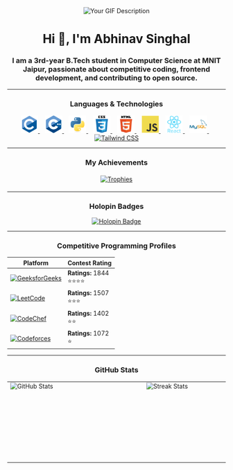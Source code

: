 <div align="center">
    <img src="https://camo.githubusercontent.com/2366b34bb903c09617990fb5fff4622f3e941349e846ddb7e73df872a9d21233/68747470733a2f2f63646e2e6472696262626c652e636f6d2f75736572732f3733303730332f73637265656e73686f74732f363538313234332f6176656e746f2e676966" width="50%" height="auto" alt="Your GIF Description">
</div>


<h1 align="center">Hi 👋, I'm Abhinav Singhal</h1>
<h3 align="center">I am a 3rd-year B.Tech student in Computer Science at MNIT Jaipur, passionate about competitive coding, frontend development, and contributing to open source.</h3>
<hr>

<h3 align="center">Languages & Technologies</h3>
<p align="center">
    <a href="https://www.cprogramming.com/" target="_blank" rel="noreferrer"> 
        <img src="https://raw.githubusercontent.com/devicons/devicon/master/icons/c/c-original.svg" alt="C" width="40" height="40"/> 
    </a>&nbsp;&nbsp;
    <a href="https://www.w3schools.com/cpp/" target="_blank" rel="noreferrer"> 
        <img src="https://raw.githubusercontent.com/devicons/devicon/master/icons/cplusplus/cplusplus-original.svg" alt="C++" width="40" height="40"/> 
    </a>&nbsp;&nbsp;
    <a href="https://www.python.org" target="_blank" rel="noreferrer"> 
        <img src="https://raw.githubusercontent.com/devicons/devicon/master/icons/python/python-original.svg" alt="Python" width="40" height="40"/> 
    </a>&nbsp;&nbsp;
    <a href="https://www.w3schools.com/css/" target="_blank" rel="noreferrer"> 
        <img src="https://raw.githubusercontent.com/devicons/devicon/master/icons/css3/css3-original-wordmark.svg" alt="CSS3" width="40" height="40"/> 
    </a>&nbsp;&nbsp;
    <a href="https://www.w3.org/html/" target="_blank" rel="noreferrer"> 
        <img src="https://raw.githubusercontent.com/devicons/devicon/master/icons/html5/html5-original-wordmark.svg" alt="HTML5" width="40" height="40"/> 
    </a>&nbsp;&nbsp;
    <a href="https://developer.mozilla.org/en-US/docs/Web/JavaScript" target="_blank" rel="noreferrer"> 
        <img src="https://raw.githubusercontent.com/devicons/devicon/master/icons/javascript/javascript-original.svg" alt="JavaScript" width="40" height="40"/> 
    </a>&nbsp;&nbsp;
    <a href="https://reactjs.org/" target="_blank" rel="noreferrer"> 
        <img src="https://raw.githubusercontent.com/devicons/devicon/master/icons/react/react-original-wordmark.svg" alt="React" width="40" height="40"/> 
    </a>&nbsp;&nbsp;
    <a href="https://www.mysql.com/" target="_blank" rel="noreferrer"> 
        <img src="https://raw.githubusercontent.com/devicons/devicon/master/icons/mysql/mysql-original-wordmark.svg" alt="MySQL" width="40" height="40"/> 
    </a>&nbsp;&nbsp;
    <a href="https://tailwindcss.com/" target="_blank" rel="noreferrer"> 
        <img src="https://www.vectorlogo.zone/logos/tailwindcss/tailwindcss-icon.svg" alt="Tailwind CSS" width="40" height="40"/> 
    </a>
</p>
<hr>

<h3 align="center">My Achievements</h3>
<p align="center" style="margin: 20px 0;">
    <a href="https://github.com/ryo-ma/github-profile-trophy">
        <img src="https://github-profile-trophy.vercel.app/?username=singhal1808&row=1&column=9" alt="Trophies" />
    </a>
</p>
<hr>


<h3 align="center">Holopin Badges</h3>
<div align="center">
    <a href="https://holopin.io/@singhal1808" target="_blank">
        <img src="https://holopin.me/singhal1808" alt="Holopin Badge" width="500" height="auto"/>
    </a>
</div>
<hr>





<h3 align="center">Competitive Programming Profiles</h3>
<div align="center">
    
| Platform       | Contest Rating                |
|----------------|-------------------------------|
| <a href="https://www.geeksforgeeks.org/user/singhal_1808/" target="_blank"><img src="https://raw.githubusercontent.com/rahuldkjain/github-profile-readme-generator/master/src/images/icons/Social/geeks-for-geeks.svg" alt="GeeksforGeeks" height="50" width="50"/></a> | **Ratings:** 1844<br>⭐⭐⭐⭐ |
| <a href="https://www.leetcode.com/singhal_1808" target="_blank"><img src="https://raw.githubusercontent.com/rahuldkjain/github-profile-readme-generator/master/src/images/icons/Social/leet-code.svg" alt="LeetCode" height="50" width="50"/></a> | **Ratings:** 1507<br>⭐⭐⭐ |
| <a href="https://www.codechef.com/users/singhal_1808" target="_blank"><img src="https://cdn.jsdelivr.net/npm/simple-icons@3.1.0/icons/codechef.svg" alt="CodeChef" height="50" width="50"/></a> | **Ratings:** 1402<br>⭐⭐ |
| <a href="https://codeforces.com/profile/2022ucp1432" target="_blank"><img src="https://raw.githubusercontent.com/rahuldkjain/github-profile-readme-generator/master/src/images/icons/Social/codeforces.svg" alt="Codeforces" height="50" width="50"/></a> | **Ratings:** 1072<br>⭐ |
</div>
<hr>

<h3 align="center">GitHub Stats</h3>
<table align="center">
  <tr>
    <td>
      <div style="width: 300px; height: 180px; overflow: hidden;">
        <img src="https://github-readme-stats.vercel.app/api?username=singhal1808&show_icons=true&locale=en" alt="GitHub Stats" style="width: 100%; height: auto;" />
      </div>
    </td>
    <td>
      <div style="width: 300px; height: 180px; overflow: hidden;">
        <img src="https://github-readme-streak-stats.herokuapp.com/?user=singhal1808&" alt="Streak Stats" style="width: 100%; height: auto;" />
      </div>
    </td>
    <td>
      <div style="width: 400px; height: 180px; overflow: hidden;">
        <img src="https://github-readme-stats.vercel.app/api/top-langs?username=singhal1808&show_icons=true&locale=en&layout=compact" alt="Top Languages" style="width: 100%; height: auto;" />
      </div>
    </td>
  </tr>
</table>





